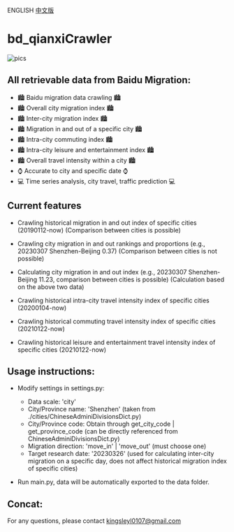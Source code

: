 ENGLISH   [中文版](./zh-cn.md)

# bd_qianxiCrawler
![pics](./pics/pics.jpg)
## All retrievable data from Baidu Migration:
- 🏙 Baidu migration data crawling 🏙
- 🏙 Overall city migration index 🏙
- 🏙 Inter-city migration index 🏙
- 🏙 Migration in and out of a specific city 🏙
- 🏙 Intra-city commuting index 🏙
- 🏙 Intra-city leisure and entertainment index 🏙
- 🏙 Overall travel intensity within a city 🏙
- ⌚ Accurate to city and specific date ⌚
- 💻 Time series analysis, city travel, traffic prediction 💻

## Current features
- Crawling historical migration in and out index of specific cities (20190112-now) (Comparison between cities is possible)

- Crawling city migration in and out rankings and proportions (e.g., 20230307 Shenzhen-Beijing 0.37) (Comparison between cities is not possible)

- Calculating city migration in and out index (e.g., 20230307 Shenzhen-Beijing 11.23, comparison between cities is possible) (Calculation based on the above two data)

- Crawling historical intra-city travel intensity index of specific cities (20200104-now)

- Crawling historical commuting travel intensity index of specific cities (20210122-now)

- Crawling historical leisure and entertainment travel intensity index of specific cities (20210122-now)

## Usage instructions:
- Modify settings in settings.py:

  - Data scale: 'city'
  - City/Province name: 'Shenzhen' (taken from ./cities/ChineseAdminiDivisionsDict.py)
  - City/Province code: Obtain through get_city_code | get_province_code (can be directly referenced from ChineseAdminiDivisionsDict.py)
  - Migration direction: 'move_in' | 'move_out' (must choose one)
  - Target research date: '20230326' (used for calculating inter-city migration on a specific day, does not affect historical migration index of specific cities)
- Run main.py, data will be automatically exported to the data folder. 

## Concat:

For any questions, please contact kingsleyl0107@gmail.com